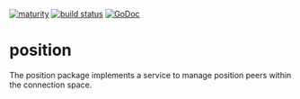 [![maturity](https://img.shields.io/badge/status-alpha-red.svg)](https://github.com/the-anna-project/position) [![build status](https://travis-ci.org/the-anna-project/position.svg?branch=master)](https://travis-ci.org/the-anna-project/position) [![GoDoc](https://godoc.org/github.com/the-anna-project/position?status.svg)](http://godoc.org/github.com/the-anna-project/position)

# position
The position package implements a service to manage position peers within the
connection space.

